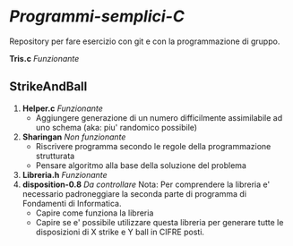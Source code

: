 # *Programmi-semplici-C*
Repository per fare esercizio con git e con la programmazione di gruppo.

**Tris.c** *Funzionante*

## StrikeAndBall
1. **Helper.c** *Funzionante*
    * Aggiungere generazione di un numero difficilmente assimilabile ad uno schema (aka: piu' randomico possibile)
2. **Sharingan** *Non funzionante*
    * Riscrivere programma secondo le regole della programmazione strutturata
    * Pensare algoritmo alla base della soluzione del problema
3. **Libreria.h** *Funzionante*
4. **disposition-0.8** *Da controllare*
  Nota:   Per comprendere la libreria e' necessario padroneggiare la seconda parte di programma di Fondamenti di Informatica.
    * Capire come funziona la libreria
    * Capire se e' possibile utilizzare questa libreria per generare tutte le disposizioni di X strike e Y ball in CIFRE posti.
    